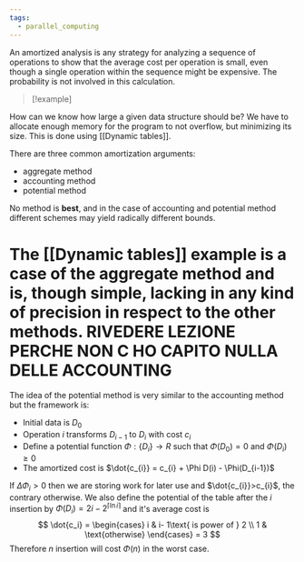 ```yaml
---
tags:
  - parallel_computing
---
```

An amortized analysis is any strategy for analyzing a sequence of operations to show that the average cost per operation is small, even though a single operation within the sequence might be expensive. The probability is not involved in this calculation.

>[!example]
>
How can we know how large a given data structure should be? We have to allocate enough memory for the program to not overflow, but minimizing its size. This is done using [[Dynamic tables]].

There are three common amortization arguments:
- aggregate method 
- accounting method
- potential method

No method is **best**, and in the case of accounting and potential method different schemes may yield radically different bounds.

The [[Dynamic tables]] example is a case of the aggregate method and is, though simple, lacking in any kind of precision in respect to the other methods.
RIVEDERE LEZIONE PERCHE NON C HO CAPITO NULLA DELLE ACCOUNTING
==


The idea of the potential method is very similar to the accounting method but the framework is:
- Initial data is $D_{0}$
- Operation $i$ transforms $D_{i-1}$ to $D_{i}$ with cost $c_{i}$
- Define a potential function $\Phi:\{ D_{i} \} \to R$ such that $\Phi(D_{0}) = 0$ and $\Phi(D_{i}) \geq 0$
- The amortized cost is $\dot{c_{i}} = c_{i} + \Phi D(i) - \Phi(D_{i-1})$

If $\Delta\Phi_{i}> 0$ then we are storing work for later use and $\dot{c_{i}}>c_{i}$, the contrary otherwise.
We also define the potential of the table after the $i$ insertion by $\Phi(D_{i})=2i-2^{\lceil \ln i\rceil}$ and it's average cost is
$$
\dot{c_i} = \begin{cases}
i  & i- 1\text{ is power of } 2 \\
1  & \text{otherwise}
\end{cases} = 3
$$
Therefore $n$ insertion will cost $\Phi(n)$ in the worst case.